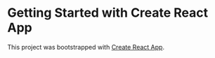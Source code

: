 # Getting Started with Create React App

This project was bootstrapped with [Create React App](https://github.com/facebook/create-react-app).

 
